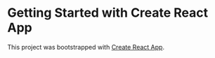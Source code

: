 # Getting Started with Create React App

This project was bootstrapped with [Create React App](https://github.com/facebook/create-react-app).

 
